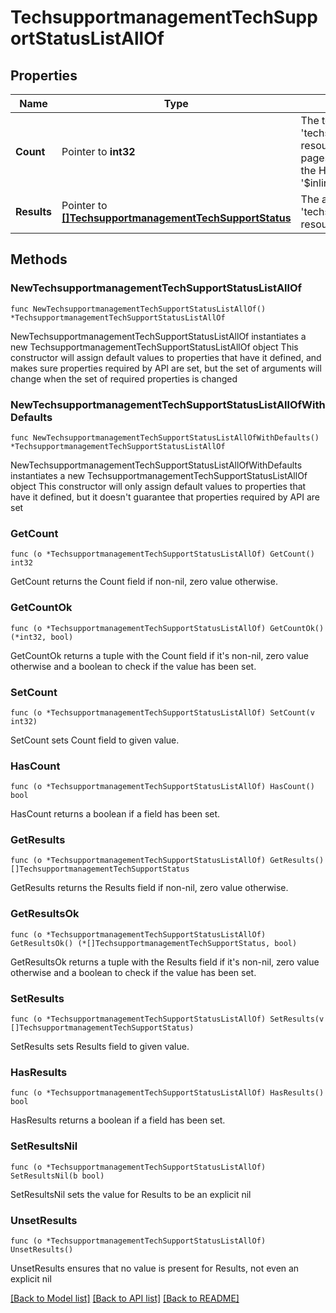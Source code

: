 # TechsupportmanagementTechSupportStatusListAllOf

## Properties

Name | Type | Description | Notes
------------ | ------------- | ------------- | -------------
**Count** | Pointer to **int32** | The total number of &#39;techsupportmanagement.TechSupportStatus&#39; resources matching the request, accross all pages. The &#39;Count&#39; attribute is included when the HTTP GET request includes the &#39;$inlinecount&#39; parameter. | [optional] 
**Results** | Pointer to [**[]TechsupportmanagementTechSupportStatus**](techsupportmanagement.TechSupportStatus.md) | The array of &#39;techsupportmanagement.TechSupportStatus&#39; resources matching the request. | [optional] 

## Methods

### NewTechsupportmanagementTechSupportStatusListAllOf

`func NewTechsupportmanagementTechSupportStatusListAllOf() *TechsupportmanagementTechSupportStatusListAllOf`

NewTechsupportmanagementTechSupportStatusListAllOf instantiates a new TechsupportmanagementTechSupportStatusListAllOf object
This constructor will assign default values to properties that have it defined,
and makes sure properties required by API are set, but the set of arguments
will change when the set of required properties is changed

### NewTechsupportmanagementTechSupportStatusListAllOfWithDefaults

`func NewTechsupportmanagementTechSupportStatusListAllOfWithDefaults() *TechsupportmanagementTechSupportStatusListAllOf`

NewTechsupportmanagementTechSupportStatusListAllOfWithDefaults instantiates a new TechsupportmanagementTechSupportStatusListAllOf object
This constructor will only assign default values to properties that have it defined,
but it doesn't guarantee that properties required by API are set

### GetCount

`func (o *TechsupportmanagementTechSupportStatusListAllOf) GetCount() int32`

GetCount returns the Count field if non-nil, zero value otherwise.

### GetCountOk

`func (o *TechsupportmanagementTechSupportStatusListAllOf) GetCountOk() (*int32, bool)`

GetCountOk returns a tuple with the Count field if it's non-nil, zero value otherwise
and a boolean to check if the value has been set.

### SetCount

`func (o *TechsupportmanagementTechSupportStatusListAllOf) SetCount(v int32)`

SetCount sets Count field to given value.

### HasCount

`func (o *TechsupportmanagementTechSupportStatusListAllOf) HasCount() bool`

HasCount returns a boolean if a field has been set.

### GetResults

`func (o *TechsupportmanagementTechSupportStatusListAllOf) GetResults() []TechsupportmanagementTechSupportStatus`

GetResults returns the Results field if non-nil, zero value otherwise.

### GetResultsOk

`func (o *TechsupportmanagementTechSupportStatusListAllOf) GetResultsOk() (*[]TechsupportmanagementTechSupportStatus, bool)`

GetResultsOk returns a tuple with the Results field if it's non-nil, zero value otherwise
and a boolean to check if the value has been set.

### SetResults

`func (o *TechsupportmanagementTechSupportStatusListAllOf) SetResults(v []TechsupportmanagementTechSupportStatus)`

SetResults sets Results field to given value.

### HasResults

`func (o *TechsupportmanagementTechSupportStatusListAllOf) HasResults() bool`

HasResults returns a boolean if a field has been set.

### SetResultsNil

`func (o *TechsupportmanagementTechSupportStatusListAllOf) SetResultsNil(b bool)`

 SetResultsNil sets the value for Results to be an explicit nil

### UnsetResults
`func (o *TechsupportmanagementTechSupportStatusListAllOf) UnsetResults()`

UnsetResults ensures that no value is present for Results, not even an explicit nil

[[Back to Model list]](../README.md#documentation-for-models) [[Back to API list]](../README.md#documentation-for-api-endpoints) [[Back to README]](../README.md)



